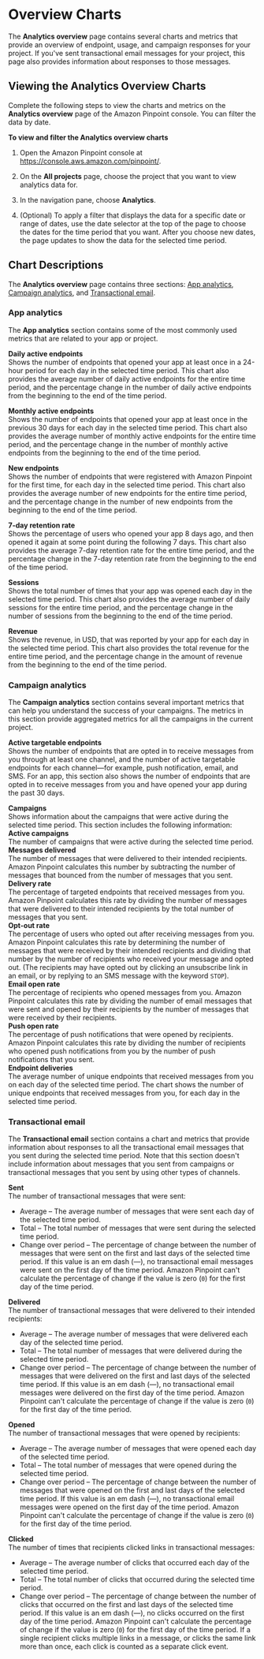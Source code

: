 # Overview Charts<a name="analytics-overview"></a>

The **Analytics overview** page contains several charts and metrics that provide an overview of  endpoint, usage, and campaign responses for your project\. If you've sent transactional email messages for your project, this page also provides information about responses to those messages\.

## Viewing the Analytics Overview Charts<a name="analytics-overview-view"></a>

Complete the following steps to view the charts and metrics on the **Analytics overview** page of the Amazon Pinpoint console\. You can filter the data by date\.

**To view and filter the Analytics overview charts**

1. Open the Amazon Pinpoint console at [https://console\.aws\.amazon\.com/pinpoint/](https://console.aws.amazon.com/pinpoint/)\.

1. On the **All projects** page, choose the project that you want to view analytics data for\.

1. In the navigation pane, choose **Analytics**\.

1. \(Optional\) To apply a filter that displays the data for a specific date or range of dates, use the date selector at the top of the page to choose the dates for the time period that you want\. After you choose new dates, the page updates to show the data for the selected time period\.

## Chart Descriptions<a name="analytics-overview-description"></a>

The **Analytics overview** page contains three sections: [App analytics](#analytics-overview-description-app-analytics), [Campaign analytics](#analytics-overview-description-campaign-analytics), and [Transactional email](#analytics-overview-description-transactional-email-analytics)\.

### App analytics<a name="analytics-overview-description-app-analytics"></a>

The **App analytics** section contains some of the most commonly used metrics that are related to your app or project\.

**Daily active endpoints**  
Shows the number of endpoints that opened your app at least once in a 24\-hour period for each day in the selected time period\. This chart also provides the average number of daily active endpoints for the entire time period, and the percentage change in the number of daily active endpoints from the beginning to the end of the time period\.

**Monthly active endpoints**  
Shows the number of endpoints that opened your app at least once in the previous 30 days for each day in the selected time period\. This chart also provides the average number of monthly active endpoints for the entire time period, and the percentage change in the number of monthly active endpoints from the beginning to the end of the time period\.

**New endpoints**  
Shows the number of endpoints that were registered with Amazon Pinpoint for the first time, for each day in the selected time period\. This chart also provides the average number of new endpoints for the entire time period, and the percentage change in the number of new endpoints from the beginning to the end of the time period\.

**7\-day retention rate**  
Shows the percentage of users who opened your app 8 days ago, and then opened it again at some point during the following 7 days\. This chart also provides the average 7\-day retention rate for the entire time period, and the percentage change in the 7\-day retention rate from the beginning to the end of the time period\.

**Sessions**  
Shows the total number of times that your app was opened each day in the selected time period\. This chart also provides the average number of daily sessions for the entire time period, and the percentage change in the number of sessions from the beginning to the end of the time period\.

**Revenue**  
Shows the revenue, in USD, that was reported by your app for each day in the selected time period\. This chart also provides the total revenue for the entire time period, and the percentage change in the amount of revenue from the beginning to the end of the time period\.

### Campaign analytics<a name="analytics-overview-description-campaign-analytics"></a>

The **Campaign analytics** section contains several important metrics that can help you understand the success of your campaigns\. The metrics in this section provide aggregated metrics for all the campaigns in the current project\.

**Active targetable endpoints**  
Shows the number of endpoints that are opted in to receive messages from you through at least one channel, and  the number of active targetable endpoints for each channel—for example, push notification, email, and SMS\. For an app, this section also shows the number of endpoints that are opted in to receive messages from you and have opened your app during the past 30 days\.

**Campaigns**  
Shows information about the campaigns that were active during the selected time period\. This section includes the following information:    
**Active campaigns**  
The number of campaigns that were active during the selected time period\.  
**Messages delivered**  
The number of messages that were delivered to their intended recipients\. Amazon Pinpoint calculates this number by subtracting the number of messages that bounced from the number of messages that you sent\.  
**Delivery rate**  
The percentage of targeted endpoints that received messages from you\. Amazon Pinpoint calculates this rate by dividing the number of messages that were delivered to their intended recipients by the total number of messages that you sent\.  
**Opt\-out rate**  
The percentage of users who opted out after receiving messages from you\. Amazon Pinpoint calculates this rate by determining the number of messages that were received by their intended recipients and dividing that number by the number of recipients who received your message and opted out\. \(The recipients may have opted out by clicking an unsubscribe link in an email, or by replying to an SMS message with the keyword `STOP`\)\.   
**Email open rate**  
The percentage of recipients who opened messages from you\. Amazon Pinpoint calculates this rate by dividing the number of email messages that were sent and opened by their recipients by the number of messages that were received by their recipients\.  
**Push open rate**  
The percentage of push notifications that were opened by recipients\. Amazon Pinpoint calculates this rate by dividing the number of recipients who opened push notifications from you by the number of push notifications that you sent\.  
**Endpoint deliveries**  
The average number of unique endpoints that received messages from you on each day of the selected time period\. The chart shows the number of unique endpoints  that received messages from you, for each day in the selected time period\.

### Transactional email<a name="analytics-overview-description-transactional-email-analytics"></a>

The **Transactional email** section contains a chart and metrics that provide information about responses to all the transactional email messages that you sent during the selected time period\. Note that this section doesn't include information about messages that you sent from campaigns or transactional messages that you sent by using other types of channels\.

**Sent**  
The number of transactional messages that were sent:  
+ Average – The average number of messages that were sent each day of the selected time period\.
+ Total – The total number of messages that were sent during the selected time period\.
+ Change over period – The percentage of change between the number of messages that were sent on the first and last days of the selected time period\. If this value is an em dash \(—\), no transactional email messages were sent on the first day of the time period\. Amazon Pinpoint can't calculate the percentage of change if the value is zero \(`0`\) for the first day of the time period\.

**Delivered**  
The number of transactional messages that were delivered to their intended recipients:  
+ Average – The average number of messages that were delivered each day of the selected time period\.
+ Total – The total number of messages that were delivered during the selected time period\.
+ Change over period – The percentage of change between the number of messages that were delivered on the first and last days of the selected time period\. If this value is an em dash \(—\), no transactional email messages were delivered on the first day of the time period\. Amazon Pinpoint can't calculate the percentage of change if the value is zero \(`0`\) for the first day of the time period\.

**Opened**  
The number of transactional messages that were opened by recipients:  
+ Average – The average number of messages that were opened each day of the selected time period\.
+ Total – The total number of messages that were opened during the selected time period\.
+ Change over period – The percentage of change between the number of messages that were opened on the first and last days of the selected time period\. If this value is an em dash \(—\), no transactional email messages were opened on the first day of the time period\. Amazon Pinpoint can't calculate the percentage of change if the value is zero \(`0`\) for the first day of the time period\.

**Clicked**  
The number of times that recipients clicked links in transactional messages:  
+ Average – The average number of clicks that occurred each day of the selected time period\.
+ Total – The total number of clicks that occurred during the selected time period\.
+ Change over period – The percentage of change between the number of clicks that occurred on the first and last days of the selected time period\. If this value is an em dash \(—\), no clicks occurred on the first day of the time period\. Amazon Pinpoint can't calculate the percentage of change if the value is zero \(`0`\) for the first day of the time period\.
If a single recipient clicks multiple links in a message, or clicks the same link more than once, each click is counted as a separate click event\.